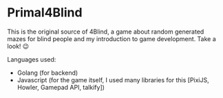 
# Primal4Blind
This is the original source of 4Blind, a game about random generated mazes for blind people and my introduction to game development. Take a look! 😉

Languages used:
- Golang (for backend)
- Javascript (for the game itself, I used many libraries for this [PixiJS, Howler, Gamepad API, talkify])

